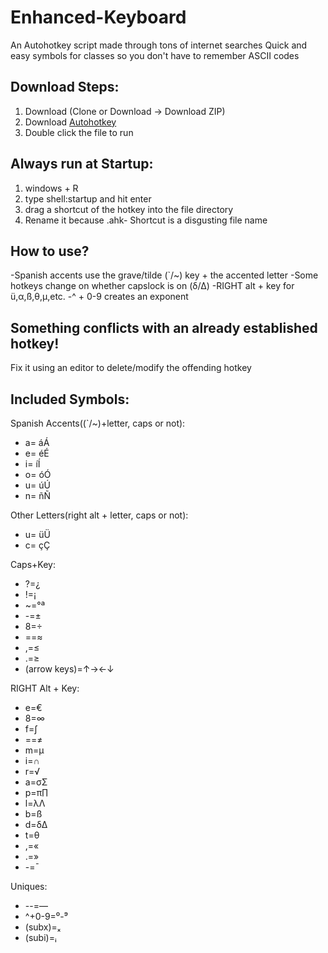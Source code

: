 # Enhanced-Keyboard
An Autohotkey script made through tons of internet searches
Quick and easy symbols for classes so you don't have to remember ASCII codes

## Download Steps:
1) Download (Clone or Download -> Download ZIP)
2) Download [Autohotkey](https://www.autohotkey.com/)
3) Double click the file to run

## Always run at Startup:
1) windows + R
2) type shell:startup and hit enter
3) drag a shortcut of the hotkey into the file directory
4) Rename it because .ahk- Shortcut is a disgusting file name

## How to use?
-Spanish accents use the grave/tilde (`/~) key + the accented letter
-Some hotkeys change on whether capslock is on (δ/Δ)
-RIGHT alt + key for ü,α,ß,θ,µ,etc.
-^ + 0-9 creates an exponent

## Something conflicts with an already established hotkey!
Fix it using an editor to delete/modify the offending hotkey

## Included Symbols:
Spanish Accents((`/~)+letter, caps or not): 
- a= áÁ 
- e= éÉ
- i= íÍ
- o= óÓ
- u= úÚ
- n= ñÑ

Other Letters(right alt + letter, caps or not): 
- u= üÜ
- c= çÇ 

Caps+Key: 
- ?=¿
- !=¡
- ~=°ª
- -=±
- 8=÷
- ==≈
- ,=≤
- .=≥
- (arrow keys)=↑→←↓

RIGHT Alt + Key: 
- e=€
- 8=∞
- f=∫
- ==≠
- m=µ
- i=∩
- r=√
- a=σΣ
- p=π∏
- l=λΛ
- b=ß
- d=δΔ
- t=θ
- ,=«
- .=»
- -=¯

Uniques: 
- --=—
- ^+0-9=⁰-⁹
- (subx)=ₓ
- (subi)=ᵢ

